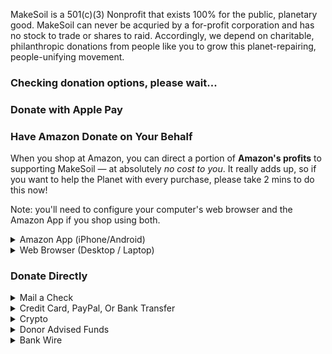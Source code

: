 
MakeSoil is a 501(c)(3) Nonprofit that exists 100% for the public, planetary good. MakeSoil can never be acquried by a for-profit corporation and has no stock to trade or shares to raid. Accordingly, we depend on charitable, philanthropic donations from people like you to grow this planet-repairing, people-unifying movement.

<stripe>
<stripe-loading>

### Checking donation options, please wait...
</stripe-loading>
<stripe-available>

### Donate with Apple Pay
<stripe-payment/>
</stripe-available>

### Have Amazon Donate on Your Behalf
When you shop at Amazon, you can direct a portion of **Amazon's profits** to supporting MakeSoil — at absolutely _no cost to you_. It really adds up, so if you want to help the Planet with every purchase, please take 2 mins to do this now!

Note: you'll need to configure your computer's web browser and the Amazon App if you shop using both.

<details>
<summary>Amazon App (iPhone/Android)</summary>

- Open the Amazon App and select the ≡ at the bottom right corner of the screen
- Then scroll to the bottom and choose “Settings”
- Scroll down and select “AmazonSmile”, then click the yellow “Turn on Amazon Smile” button. 
- Lastly, after the confirmation screen that says “Welcome!”, scroll down to the bottom of the page, select “Choose your charity” or “Change your charity”, and search for MakeSoil. Hit “select” next to our name.

</details>

<details>
<summary>Web Browser (Desktop / Laptop)</summary>

- First set MakeSoil as your charity of choice by clicking <a href="https://smile.amazon.com/ch/82-4769177">here.</a> 

- Then install one of the un-obtrusive browser extensions below. These extensions do **not** collect any of your data — they only redirect Amazon to Amazon's <em>Smile</em> program so you don't have to remember to, which does _not_ alter your Amazon shopping experience in any way.

<details>
<summary><em>Chrome</em></summary>

- View the _Smile Always_ plugin from the <a href="https://chrome.google.com/webstore/detail/smile-always/jgpmhnmjbhgkhpbgelalfpplebgfjmbf">Chrome Web Store</a>
- Click the blue button that says “Add to Chrome”
- You’ll get a pop up window confirming, Add “Smile Always”?
- Click “Add extension” and you’ll get a confirmation pop up that says “Smile Always has been added to Chrome”
</details>

<details>
<summary><em>Safari</em></summary>

- View the _SmileAllDay_ extension in the <a href="https://apps.apple.com/us/app/smileallday/id1180442868">App Store</a>
- Click the blue “Get” button for the “Smile All Day” extension
- Then click the green “Install” button
- Next, click the blue “Open” button
- Choose “Show extensions” and click the checkbox next to “SmileAllDay” to activate the extension

</details>
</details>

### Donate Directly

<details>
<summary>Mail a Check</summary>

Paper checks, remember those? They work well for us too! Please drop one in the mail:

<blockquote>

MakeSoil  
401 Broadway Suite 100 PMB 91115  
Tacoma, WA 98402  
United States  

</blockquote>

</details>


<details>
<summary>Credit Card, PayPal, Or Bank Transfer</summary>

<div style="text-align: center;margin-top: 2rem;">
  <script src="https://donorbox.org/widget.js" paypalExpress="true"></script><iframe src="https://donorbox.org/embed/makesoil" height="800px" width="100%" style="max-width:425px;" seamless="seamless" name="donorbox" frameborder="0" scrolling="no" allowpaymentrequest></iframe>
  <br />
</div>
</details>


<details>
<summary>Crypto</summary>

<blockquote>
<div>
  <a class="donate-with-crypto"
     href="https://commerce.coinbase.com/checkout/baf9ce19-918b-4b47-ae0d-aec51091d202" target="_blank">
    Donate via Coinbase
  </a>
  <script src="https://commerce.coinbase.com/v1/checkout.js?version=201807">
  </script>
</div>
</blockquote>
</details>


<details>
<summary>Donor Advised Funds</summary>

<iframe src="/dafdirect.html" style="height: 313px; width: 300px;" frameborder="0" ></iframe>

<div style="text-align: center;">Use <a href="https://www.dafdirect.org/DAFDirect/daflink?_dafdirect_settings=ODI0NzY5MTc3XzIxMTFfY2IzNWZhZmYtZjk5MC00ZTdkLTg5YzMtZDIzMjRjNGQ0ZWU0&designatedText=TWFrZVNvaWw=&amountValue=" target="_blank">DAF Direct</a> to easily donate to MakeSoil through Fidelity Charitable, Schwab Charitable, and BNY Mellon.</div>

<br>
<br>

</details>

<details>
<summary>Bank Wire</summary>

For bank wire information please <a href="https://www.makesoil.org/contact-us"> Contact Us.</a>


</details>
</stripe>
